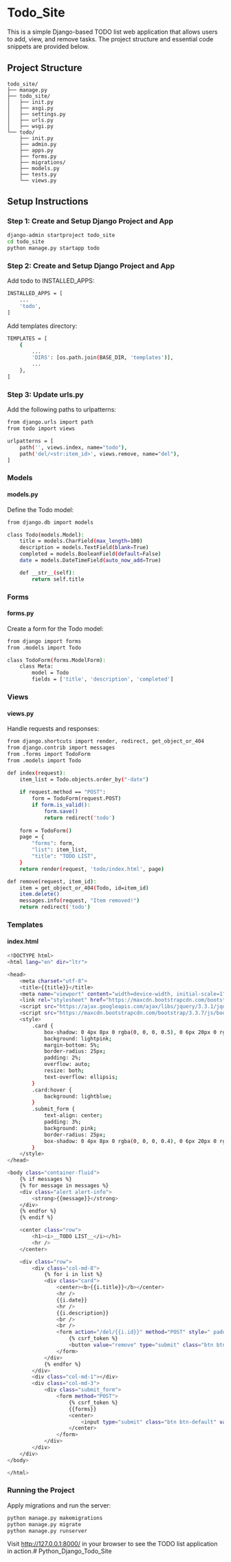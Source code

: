 # Todo_Site

This is a simple Django-based TODO list web application that allows users to add, view, and remove tasks. The project structure and essential code snippets are provided below.

## Project Structure
```
todo_site/
├── manage.py
├── todo_site/
│   ├── init.py
│   ├── asgi.py
│   ├── settings.py
│   ├── urls.py
│   ├── wsgi.py
└── todo/
    ├── init.py
    ├── admin.py
    ├── apps.py
    ├── forms.py
    ├── migrations/
    ├── models.py
    ├── tests.py
    └── views.py
```


## Setup Instructions

### Step 1: Create and Setup Django Project and App
```bash
django-admin startproject todo_site
cd todo_site
python manage.py startapp todo
```

### Step 2: Create and Setup Django Project and App
Add todo to INSTALLED_APPS:
```bash
INSTALLED_APPS = [
    ...
    'todo',
]
```
Add templates directory:
```bash
TEMPLATES = [
    {
        ...
        'DIRS': [os.path.join(BASE_DIR, 'templates')],
        ...
    },
]
```

### Step 3: Update urls.py
Add the following paths to urlpatterns:
```bash
from django.urls import path
from todo import views

urlpatterns = [
    path('', views.index, name="todo"),
    path('del/<str:item_id>', views.remove, name="del"),
]
```

### Models
#### models.py
Define the Todo model:
```bash
from django.db import models

class Todo(models.Model):
    title = models.CharField(max_length=100)
    description = models.TextField(blank=True)
    completed = models.BooleanField(default=False)
    date = models.DateTimeField(auto_now_add=True)

    def __str__(self):
        return self.title
```
### Forms
#### forms.py
Create a form for the Todo model:
```bash
from django import forms
from .models import Todo

class TodoForm(forms.ModelForm):
    class Meta:
        model = Todo
        fields = ['title', 'description', 'completed']
```

### Views
#### views.py
Handle requests and responses:
```bash
from django.shortcuts import render, redirect, get_object_or_404
from django.contrib import messages
from .forms import TodoForm
from .models import Todo

def index(request):
    item_list = Todo.objects.order_by("-date")
    
    if request.method == "POST":
        form = TodoForm(request.POST)
        if form.is_valid():
            form.save()
            return redirect('todo')
    
    form = TodoForm()
    page = {
        "forms": form,
        "list": item_list,
        "title": "TODO LIST",
    }
    return render(request, 'todo/index.html', page)

def remove(request, item_id):
    item = get_object_or_404(Todo, id=item_id)
    item.delete()
    messages.info(request, "Item removed!")
    return redirect('todo')
```

### Templates
#### index.html
```bash
<!DOCTYPE html>
<html lang="en" dir="ltr">

<head>
    <meta charset="utf-8">
    <title>{{title}}</title>
    <meta name="viewport" content="width=device-width, initial-scale=1">
    <link rel="stylesheet" href="https://maxcdn.bootstrapcdn.com/bootstrap/3.3.7/css/bootstrap.min.css">
    <script src="https://ajax.googleapis.com/ajax/libs/jquery/3.3.1/jquery.min.js"></script>
    <script src="https://maxcdn.bootstrapcdn.com/bootstrap/3.3.7/js/bootstrap.min.js"></script>
    <style>
        .card {
            box-shadow: 0 4px 8px 0 rgba(0, 0, 0, 0.5), 0 6px 20px 0 rgba(0, 0, 0, 0.39);
            background: lightpink;
            margin-bottom: 5%;
            border-radius: 25px;
            padding: 2%;
            overflow: auto;
            resize: both;
            text-overflow: ellipsis;
        }
        .card:hover {
            background: lightblue;
        }
        .submit_form {
            text-align: center;
            padding: 3%;
            background: pink;
            border-radius: 25px;
            box-shadow: 0 4px 8px 0 rgba(0, 0, 0, 0.4), 0 6px 20px 0 rgba(0, 0, 0, 0.36);
        }
    </style>
</head>

<body class="container-fluid">
    {% if messages %}
    {% for message in messages %}
    <div class="alert alert-info">
        <strong>{{message}}</strong>
    </div>
    {% endfor %}
    {% endif %}

    <center class="row">
        <h1><i>__TODO LIST__</i></h1>
        <hr />
    </center>

    <div class="row">
        <div class="col-md-8">
            {% for i in list %}
            <div class="card">
                <center><b>{{i.title}}</b></center>
                <hr />
                {{i.date}}
                <hr />
                {{i.description}}
                <br />
                <br />
                <form action="/del/{{i.id}}" method="POST" style=" padding-right: 4%; padding-bottom: 3%;">
                    {% csrf_token %}
                    <button value="remove" type="submit" class="btn btn-primary" style="float: right;"><span class="glyphicon glyphicon-trash"></span> remove</button>
                </form>
            </div>
            {% endfor %}
        </div>
        <div class="col-md-1"></div>
        <div class="col-md-3">
            <div class="submit_form">
                <form method="POST">
                    {% csrf_token %}
                    {{forms}}
                    <center>
                        <input type="submit" class="btn btn-default" value="submit" />
                    </center>
                </form>
            </div>
        </div>
    </div>
</body>

</html>
```

### Running the Project
Apply migrations and run the server:
```bash
python manage.py makemigrations
python manage.py migrate
python manage.py runserver
```
Visit http://127.0.0.1:8000/ in your browser to see the TODO list application in action.# Python_Django_Todo_Site
